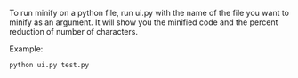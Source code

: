 To run minify on a python file, run ui.py with the name of the file you want to minify as an argument. It will show you the minified code and the percent reduction of number of characters.

Example:
```
python ui.py test.py
```
